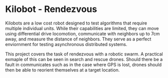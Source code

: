 # Kilobot - Rendezvous

Kilobots are a low cost robot designed to test algorithms that require multiple individual units. While their capabilities are limited, they can move using differential drive locomotion, communicate with neighbors up to 7cm away, and measure the distance of neighbors. They serve as a perfect enviornment for testing asynchronous distributed systems.

This project covers the task of rendezvous with a robotic swarm. A practical exmaple of this can be seen in search and rescue drones. Should there be a fault in communicates such as in the case where GPS is lost, drones should then be able to reorient themselves at a target location.
